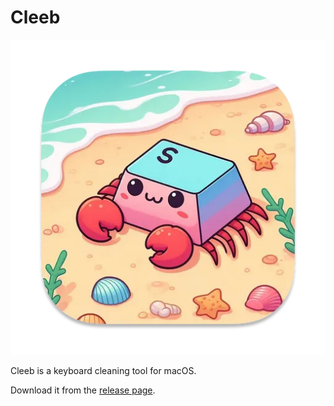 # Cleeb

![Cleeb icon](Cleeb/Assets.xcassets/AppIcon.appiconset/512-mac.png)

Cleeb is a keyboard cleaning tool for macOS.

Download it from the [release page](https://github.com/eliseomartelli/cleeb/releases/latest).
